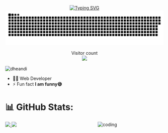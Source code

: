 <div align="center">
  <a href="https://git.io/typing-svg"><img src="https://readme-typing-svg.demolab.com?font=Fira+Code&pause=1000&width=435&lines=Hi+👋+I'm+I+Gede+Andi+Suwastika" alt="Typing SVG" /></a>
</div>
<a href=#><img src="contributions.svg"></a>
  </p>
<p align="center"> 
  Visitor count<br>
  <img src="https://profile-counter.glitch.me/dheandi/count.svg" />
</p>


<p align="left"> <img src="https://komarev.com/ghpvc/?username=dheandi&label=Profile%20views&color=0e75b6&style=flat" alt="dheandi" /> </p>



- 👨‍💻 Web Developer
- ⚡ Fun fact **I am funny😅**



# 📊 GitHub Stats:

<p align="left">
<a href="https://github.com/dheandi">
  <img height="180em" src="https://github-readme-stats-eight-theta.vercel.app/api?username=dheandi&show_icons=true&theme=tokyonight&include_all_commits=true&count_private=true"/>
  <img height="180em" src="https://github-readme-stats-eight-theta.vercel.app/api/top-langs/?username=dheandi&layout=compact&langs_count=8&theme=tokyonight"/>
  
</a>
  <img align="right" alt="coding" width="210" height="180" src="https://user-images.githubusercontent.com/55389276/140866485-8fb1c876-9a8f-4d6a-98dc-08c4981eaf70.gif">
</p>

